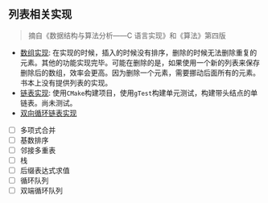 ## 列表相关实现

> 摘自《数据结构与算法分析——C 语言实现》和《算法》第四版

- [数组实现](./alist/): 在实现的时候，插入的时候没有排序，删除的时候无法删除重复的元素。其他的功能实现完毕。可能在删除的是，如果使用一个新的列表来保存删除后的数组，效率会更高。因为删除一个元素，需要挪动后面所有的元素。书本上没有提供列表的实现。
- [链表实现](./llist/): 使用`CMake`构建项目，使用`gTest`构建单元测试，构建带头结点的单链表。尚未测试。
- [双向循环链表实现](./dllist/)
- [ ] 多项式合并
- [ ] 基数排序
- [ ] 邻接多重表
- [ ] 栈
- [ ] 后缀表达式求值
- [ ] 循环队列
- [ ] 双端循环队列
